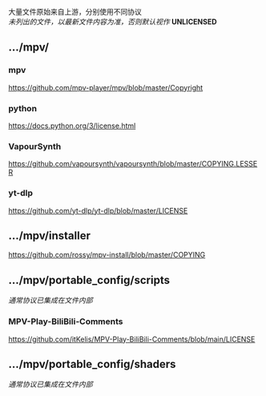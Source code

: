大量文件原始来自上游，分别使用不同协议  
_未列出的文件，以最新文件内容为准，否则默认视作_ **UNLICENSED**



## .../mpv/

### mpv
https://github.com/mpv-player/mpv/blob/master/Copyright

### python
https://docs.python.org/3/license.html

### VapourSynth
https://github.com/vapoursynth/vapoursynth/blob/master/COPYING.LESSER

### yt-dlp
https://github.com/yt-dlp/yt-dlp/blob/master/LICENSE


## .../mpv/installer
https://github.com/rossy/mpv-install/blob/master/COPYING


## .../mpv/portable_config/scripts

_通常协议已集成在文件内部_

### MPV-Play-BiliBili-Comments
https://github.com/itKelis/MPV-Play-BiliBili-Comments/blob/main/LICENSE


## .../mpv/portable_config/shaders

_通常协议已集成在文件内部_
